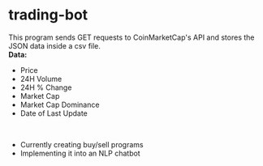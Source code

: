 # trading-bot

This program sends GET requests to CoinMarketCap's API and stores the JSON data inside a csv file.
<br>
**Data:**
  - Price
  - 24H Volume
  - 24H % Change
  - Market Cap
  - Market Cap Dominance
  - Date of Last Update
<br>

- Currently creating buy/sell programs <br>
- Implementing it into an NLP chatbot
